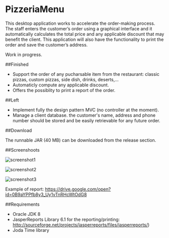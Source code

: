 # PizzeriaMenu
This desktop application works to accelerate the order-making process. The staff enters the customer’s order using a graphical interface and it automatically calculates the total price and any applicable discount that may benefit the client. This application will also have the functionality to print the order and save the customer’s address.

Work in progress.

##Finished
* Support the order of any pucharsable item from the restaurant: classic pizzas, custom pizzas, side dish, drinks, deserts,...
* Automaticly compute any applicable discount.
* Offers the possiblity to print a report of the order.

##Left

* Implement fully the design pattern MVC (no controller at the moment).
* Manage a client database. the customer's name, address and phone number should be stored and be easily retrievable for any future order.

##Download

The runnable JAR (40 MB) can be downloaded from the release section.

##Screenshoots

![screenshot1](http://i.imgur.com/LMQF2h5.png)

![screenshot2](http://i.imgur.com/e3a9w1u.png)

![screenshot3](http://i.imgur.com/2AfVjgd.png)

Example of report: https://drive.google.com/open?id=0B9aYPPfb8y3_Uy1vTnRHcWtOdG8

##Requirements

* Oracle JDK 8
* JasperReports Library 6.1 for the reporting/printing: http://sourceforge.net/projects/jasperreports/files/jasperreports/)
* Joda Time library
